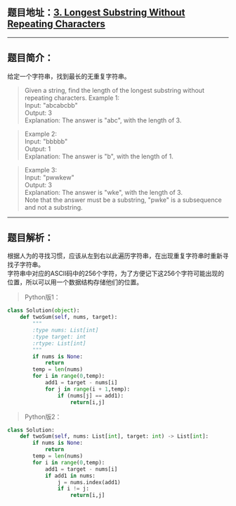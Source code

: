 ## 题目地址：[3. Longest Substring Without Repeating Characters](https://leetcode.com/problems/longest-substring-without-repeating-characters/)
---
## 题目简介：
给定一个字符串，找到最长的无重复字符串。  
> Given a string, find the length of the longest substring without repeating characters.
> Example 1:  
> Input: "abcabcbb"  
> Output: 3   
> Explanation: The answer is "abc", with the length of 3.   

> Example 2:  
> Input: "bbbbb"  
> Output: 1  
> Explanation: The answer is "b", with the length of 1.  

> Example 3:    
> Input: "pwwkew"  
> Output: 3  
> Explanation: The answer is "wke", with the length of 3.   
> Note that the answer must be a substring, "pwke" is a subsequence and not a substring.

---
## 题目解析：  
根据人为的寻找习惯，应该从左到右以此遍历字符串，在出现重复字符串时重新寻找子字符串。  
字符串中对应的ASCII码中的256个字符，为了方便记下这256个字符可能出现的位置，所以可以用一个数据结构存储他们的位置。
>Python版1：

```python
class Solution(object):
    def twoSum(self, nums, target):
        """
        :type nums: List[int]
        :type target: int
        :rtype: List[int]
        """
        if nums is None:
            return
        temp = len(nums)
        for i in range(0,temp):
            add1 = target - nums[i]
            for j in range(i + 1,temp):
                if (nums[j] == add1):
                    return[i,j]
```
>Python版2：

```python
class Solution:
    def twoSum(self, nums: List[int], target: int) -> List[int]:
        if nums is None:
            return
        temp = len(nums)
        for i in range(0,temp):
            add1 = target - nums[i]
            if add1 in nums:
                j = nums.index(add1)
                if i != j:
                    return[i,j]
```
